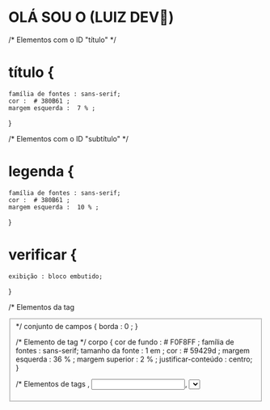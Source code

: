 # OLÁ SOU O (LUIZ DEV👋)
 


/* Elementos com o ID "título" */
# título {
    família de fontes : sans-serif;
    cor :  # 380B61 ;
    margem esquerda :  7 % ;
}

/* Elementos com o ID "subtítulo" */
# legenda {
    família de fontes : sans-serif;
    cor :  # 380B61 ;
    margem esquerda :  10 % ;
}

# verificar {
    exibição : bloco embutido;
}

/* Elementos da tag <fieldset>*/
conjunto de campos {
    borda :  0 ;
}

/* Elemento de tag <body> */
corpo {
    cor de fundo :  # F0F8FF ;
    família de fontes : sans-serif;
    tamanho da fonte :  1 em ;
    cor :  # 59429d ;
    margem esquerda :  36 % ;
    margem superior :  2 % ;
    justificar-conteúdo : centro;
}

/* Elementos de tags <body>, <input>, <Select>, <textarea> e <button> */
entrada ,  selecionar ,  textarea ,  botão {
    família de fontes : sans-serif;
    tamanho da fonte :  1 em ;
    cor :  # 59429d ;
    raio da borda :  5 
    cor :  # 59429d ;
    exibir : bloco;
}

/* Elementos de classe "campo" ou "grupo" da tag <fieldset> */
fieldset . grupo . campo {
    flutuar :   esquerda;
    margem-direita :  1 em ;
}

/* Elementos de classe "campo" das tags <input> com atributo text e email, da tag <select> e da tag <textarea>*/
. campo  input [ tipo = "texto" ] , . campo  input [ tipo = "email" ] , . campo  select , . campo  textarea {
    preenchimento :  0,2 em ;
    borda 
}

/* Elementos de classe "campo" da tag <select> e <option>*/
. campo  selecione  a opção {
    preenchimento-direito :  1 em ;
}

/* Elemento de classe "campo" com tag <input>, <select> e <textarea> tocas com estado da pseudoclasse "focus"*/
. campo  input : foco , . campo  select : foco , . campo  textarea : foco {
    fundo :  # E0E0F8 ;
}

